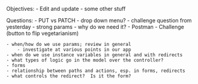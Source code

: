 Objectives:
    - Edit and update
    - some other stuff


Questions:
    - PUT vs PATCH
    - drop down menu?
    - challenge question from yesterday
    - strong params - why do we need it?
    - Postman
    - Challenge (button to flip vegetarianism)

    - when/how do we use params; review in general
        - investigate at various points in our app
    - when do we use instance variables in general and with redirects
    - what types of logic go in the model over the controller?
    - forms
    - relationship between paths and actions, esp. in forms, redirects
    - what controls the redirect?  Is it the form?
    

